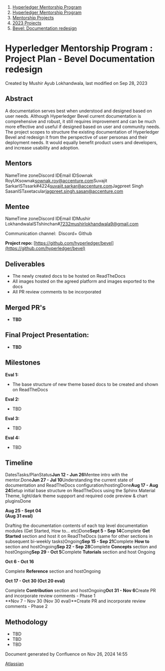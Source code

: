 1. [Hyperledger Mentorship Program](index.html)
2. [Hyperledger Mentorship Program](Hyperledger-Mentorship-Program_21954571.html)
3. [Mentorship Projects](Mentorship-Projects_21954604.html)
4. [2023 Projects](2023-Projects_21954865.html)
5. [Bevel: Documentation redesign](21954861.html)

# Hyperledger Mentorship Program : Project Plan - Bevel Documentation redesign

Created by Mushir Ayub Lokhandwala, last modified on Sep 28, 2023

## **Abstract**

A documentation serves best when understood and designed based on user needs. Although Hyperledger Bevel current documentation is comprehensive and robust, it still requires improvement and can be much more effective and useful if designed based on user and community needs. The project scopes to structure the existing documentation of Hyperledger Bevel and redesign it from the perspective of user personas and their deployment needs. It would equally benefit product users and developers, and increase usability and adoption. 

## **Mentors**

NameTime zoneDiscord IDEmail IDSownak RoyUKsownak[sownak.roy@accenture.com](mailto:sownak.roy@accenture.com)Suvajit SarkarISTssark#4224[suvajit.sarkar@accenture.com](mailto:suvajit.sarkar@accenture.com)Jagpreet Singh SasanISTaxetacular[jagpreet.singh.sasan@accenture.com](mailto:jagpreet.singh.sasan@accenture.com)

## **Mentee**

NameTime zoneDiscord IDEmail IDMushir LokhandwalaISTshinchan#7232mushirlokhandwala9@gmail.com

Communication channel:  Discord+ Github

**Project repo:** [https://github.com/hyperledger/bevel](https://github.com/hyperledger/bevel)

## **Deliverables**

- The newly created docs to be hosted on ReadTheDocs
- All images hosted on the agreed platform and images exported to the docs
- All PR review comments to be incorporated

## **Merged PR's**

- **TBD**

## **Final Project Presentation:**

- **TBD**

## **Milestones**

**Eval 1:**

- The base structure of new theme based docs to be created and shown on ReadTheDocs

**Eval 2:**

- TBD

**Eval 3:**

- TBD

**Eval 4:**

- TBD

## **Timeline**

DatesTasks/PlanStatus**Jun 12 - Jun 26**Mentee intro with the mentor.Done**Jun 27 - Jul 10**Understanding the current state of documentation and ReadTheDocs configuration/hostingDone**Aug 17 - Aug 24**Setup initial base structure on ReadTheDocs using the Sphinx Material Theme, light/dark theme suppport and required code preview &amp; chart pluginsDone

**Aug 25 - Sept 04  
(Aug 31 eval)**

Drafting the documentation contents of each top level documentation modules (Get Started, How to... etc)Done**Sept 5 - Sep 14**Complete **Get Started** section and host it on ReadTheDocs (same for other sections in subsequent bi-weekly tasks)Ongoing**Sep 15 - Sep 21**Complete **How to** section and hostOngoing**Sep 22 - Sep 28**Complete **Concepts** section and hostOngoing**Sep 29 - Oct 5**Complete **Tutorials** section and host Ongoing

**Oct 6 - Oct 16**

Complete **Reference** section and hostOngoing

**Oct 17 - Oct 30 (Oct 20 eval)**

Complete **Contribution** section and hostOngoing**Oct 31 - Nov 6**Create PR and incorporate review comments - Phase 1  
**Nov 7 - Nov 30 (Nov 30 eval)**Create PR and incorporate review comments - Phase 2

## **Methodology**

- TBD
- TBD
- TBD

Document generated by Confluence on Nov 26, 2024 14:55

[Atlassian](http://www.atlassian.com/)
